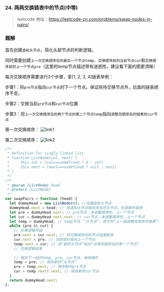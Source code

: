 ### 24. 两两交换链表中的节点(中等)

> leetcode 地址：https://leetcode-cn.com/problems/swap-nodes-in-pairs/

### 题解
首先创建`虚拟头节点`，简化头部节点的判断逻辑。

同时需要创建`上一次交换顺序后的最后一个节点temp`、`交换顺序前的当前节点cur`和`交换顺序前的上一个节点pre`（这里的temp节点描述带有迷惑性，建议看下面的图更清晰）

每次交换顺序需要进行3个步骤，拿[1, 2, 3,  4]链表举例：

步骤1：将`pre节点`指向`cur节点`的下一个节点。保证除待交换节点外，后面的链表顺序不变。

步骤2：交换当前`pre节点`和`cur节点`位置

步骤3：将`上一次交换顺序后的两个节点的第二个节点temp`指向`调整完顺序后的链表的cur节点`

第一次交换顺序：
![link1](https://raw.githubusercontent.com/kerwin-ly/Blog/master/assets/imgs/algorithm/link-two-change1.png)

第二次交换顺序：
![link2](https://raw.githubusercontent.com/kerwin-ly/Blog/master/assets/imgs/algorithm/link-two-change2.png)

```js
/**
 * Definition for singly-linked list.
 * function ListNode(val, next) {
 *     this.val = (val===undefined ? 0 : val)
 *     this.next = (next===undefined ? null : next)
 * }
 */
/**
 * @param {ListNode} head
 * @return {ListNode}
 */
var swapPairs = function (head) {
  let dummyHead = new ListNode(0); //设置虚拟头节点
  dummyHead.next = head; // 将虚拟头节点指向现在的头节点，形成新的链表
  let pre = dummyHead.next; // pre节点：未调整顺序时，上一个节点
  let cur = dummyHead.next.next; // cur节点：未调整顺序时，上一个节点
  let temp = dummyHead; // temp节点：“头节点”，用于将“上一段调整完顺序的链表”和“下一个调整顺序的链表”连接起来
  while (pre && cur) {
    // 交换逻辑开始
    pre.next = cur.next; // 将交换顺序后的节点连接起来
    cur.next = pre; // 当前指针指向上一个节点
    temp.next = cur; // 将“新的头节点”指向“交换完顺序后的第一个节点”
    // 交换逻辑结束
    
    // 保存下一段的temp, pre, cur节点，继续循环
    temp = pre; // 保存新的“头节点”
    pre = temp.next; // 保存新的pre节点
    cur = temp.next?.next; // 保存新的cur节点
  }
  return dummyHead.next;
};
```
